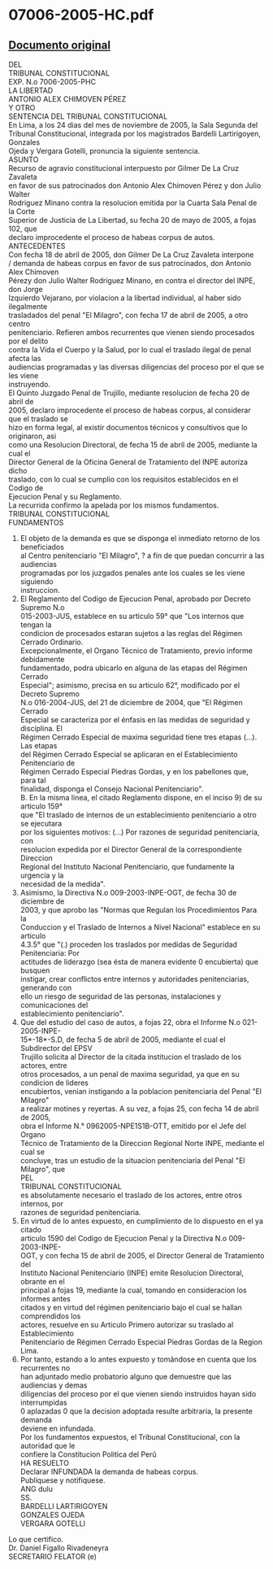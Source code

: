 
07006-2005-HC.pdf
=================
  
[Documento original](https://tc.gob.pe/jurisprudencia/2006/07006-2005-HC.pdf)  
---  
DEL  
TRIBUNAL CONSTITUCIONAL  
EXP. N.o 7006-2005-PHC  
LA LIBERTAD  
ANTONIO ALEX CHIMOVEN PÉREZ  
Y OTRO  
SENTENCIA DEL TRIBUNAL CONSTITUCIONAL  
En Lima, a los 24 dias del mes de noviembre de 2005, la Sala Segunda del  
Tribunal Constitucional, integrada por los magistrados Bardelli Lartirigoyen, Gonzales  
Ojeda y Vergara Gotelli, pronuncia la siguiente sentencia.  
ASUNTO  
Recurso de agravio constitucional interpuesto por Gilmer De La Cruz Zavaleta  
en favor de sus patrocinados don Antonio Alex Chimoven Pérez y don Julio Walter  
Rodriguez Minano contra la resolucion emitida por la Cuarta Sala Penal de la Corte  
Superior de Justicia de La Libertad, su fecha 20 de mayo de 2005, a fojas 102, que  
declaro improcedente el proceso de habeas corpus de autos.  
ANTECEDENTES  
Con fecha 18 de abril de 2005, don Gilmer De La Cruz Zavaleta interpone  
/ demanda de habeas corpus en favor de sus patrocinados, don Antonio Alex Chimoven  
Pérezy don Julio Walter Rodriguez Minano, en contra el director del INPE, don Jorge  
Izquierdo Vejarano, por violacion a la libertad individual, al haber sido ilegalmente  
trasladados del penal "El Milagro", con fecha 17 de abril de 2005, a otro centro  
penitenciario. Refieren ambos recurrentes que vienen siendo procesados por el delito  
contra la Vida el Cuerpo y la Salud, por lo cual el traslado ilegal de penal afecta las  
audiencias programadas y las diversas diligencias del proceso por el que se les viene  
instruyendo.  
El Quinto Juzgado Penal de Trujillo, mediante resolucion de fecha 20 de abril de  
2005, declaro improcedente el proceso de habeas corpus, al considerar que el traslado se  
hizo en forma legal, al existir documentos técnicos y consultivos que lo originaron, asi  
como una Resolucion Directoral, de fecha 15 de abril de 2005, mediante la cual el  
Director General de la Oficina General de Tratamiento del INPE autoriza dicho  
traslado, con lo cual se cumplio con los requisitos establecidos en el Codigo de  
Ejecucion Penal y su Reglamento.  
La recurrida confirmo la apelada por los mismos fundamentos.  
TRIBUNAL CONSTITUCIONAL  
FUNDAMENTOS  
1. El objeto de la demanda es que se disponga el inmediato retorno de los beneficiados  
al Centro penitenciario "El Milagro", ? a fin de que puedan concurrir a las audiencias  
programadas por los juzgados penales ante los cuales se les viene siguiendo  
instruccion.  
2. El Reglamento del Codigo de Ejecucion Penal, aprobado por Decreto Supremo N.o  
015-2003-JUS, establece en su articulo 59° que "Los internos que tengan la  
condicion de procesados estaran sujetos a las reglas del Régimen Cerrado Ordinario.  
Excepcionalmente, el Organo Técnico de Tratamiento, previo informe debidamente  
fundamentado, podra ubicarlo en alguna de las etapas del Régimen Cerrado  
Especial"; asimismo, precisa en su articulo 62°, modificado por el Decreto Supremo  
N.o 016-2004-JUS, del 21 de diciembre de 2004, que "El Régimen Cerrado  
Especial se caracteriza por el énfasis en las medidas de seguridad y disciplina. El  
Régimen Cerrado Especial de maxima seguridad tiene tres etapas (...). Las etapas  
del Régimen Cerrado Especial se aplicaran en el Establecimiento Penitenciario de  
Régimen Cerrado Especial Piedras Gordas, y en los pabellones que, para tal  
finalidad, disponga el Consejo Nacional Penitenciario".  
B. En la misma linea, el citado Reglamento dispone, en el inciso 9) de su articulo 159°  
que "El traslado de internos de un establecimiento penitenciario a otro se ejecutara  
por los siguientes motivos: (...) Por razones de seguridad penitenciaria, con  
resolucion expedida por el Director General de la correspondiente Direccion  
Regional del Instituto Nacional Penitenciario, que fundamente la urgencia y la  
necesidad de la medida".  
4. Asimismo, la Directiva N.o 009-2003-INPE-OGT, de fecha 30 de diciembre de  
2003, y que aprobo las "Normas que Regulan los Procedimientos Para la  
Conduccion y el Traslado de Internos a Nivel Nacional" establece en su articulo  
4.3.5° que "(.) proceden los traslados por medidas de Seguridad Penitenciaria: Por  
actitudes de liderazgo (sea ésta de manera evidente 0 encubierta) que busquen  
instigar, crear conflictos entre internos y autoridades penitenciarias, generando con  
ello un riesgo de seguridad de las personas, instalaciones y comunicaciones del  
establecimiento penitenciario".  
5. Que del estudio del caso de autos, a fojas 22, obra el Informe N.o 021-2005-INPE-  
15*-18*-S.D, de fecha 5 de abril de 2005, mediante el cual el Subdirector del EPSV  
Trujillo solicita al Director de la citada institucion el traslado de los actores, entre  
otros procesados, a un penal de maxima seguridad, ya que en su condicion de lideres  
encubiertos, venian instigando a la poblacion penitenciaria del Penal "El Milagro"  
a realizar motines y reyertas. A su vez, a fojas 25, con fecha 14 de abril de 2005,  
obra el Informe N.° 0962005-NPE1S1B-OTT, emitido por el Jefe del Organo  
Técnico de Tratamiento de la Direccion Regional Norte INPE, mediante el cual se  
concluye, tras un estudio de la situacion penitenciaria del Penal "El Milagro", que  
PEL  
TRIBUNAL CONSTITUCIONAL  
es absolutamente necesario el traslado de los actores, entre otros internos, por  
razones de seguridad penitenciaria.  
6. En virtud de lo antes expuesto, en cumplimiento de lo dispuesto en el ya citado  
articulo 1590 del Codigo de Ejecucion Penal y la Directiva N.o 009-2003-INPE-  
OGT, y con fecha 15 de abril de 2005, el Director General de Tratamiento del  
Instituto Nacional Penitenciario (INPE) emite Resolucion Directoral, obrante en el  
principal a fojas 19, mediante la cual, tomando en consideracion los informes antes  
citados y en virtud del régimen penitenciario bajo el cual se hallan comprendidos los  
actores, resuelve en su Articulo Primero autorizar su traslado al Establecimiento  
Penitenciario de Régimen Cerrado Especial Piedras Gordas de la Region Lima.  
7. Por tanto, estando a lo antes expuesto y tomândose en cuenta que los recurrentes no  
han adjuntado medio probatorio alguno que demuestre que las audiencias y demas  
diligencias del proceso por el que vienen siendo instruidos hayan sido interrumpidas  
0 aplazadas 0 que la decision adoptada resulte arbitraria, la presente demanda  
deviene en infundada.  
Por los fundamentos expuestos, el Tribunal Constitucional, con la autoridad que le  
confiere la Constitucion Politica del Perû  
HA RESUELTO  
Declarar INFUNDADA la demanda de habeas corpus.  
Publiquese y notifiquese.  
ANG dulu  
SS.  
BARDELLI LARTIRIGOYEN  
GONZALES OJEDA  
VERGARA GOTELLI  
  
Lo que certifico.  
Dr. Daniel Figallo Rivadeneyra  
SECRETARIO FELATOR (e)